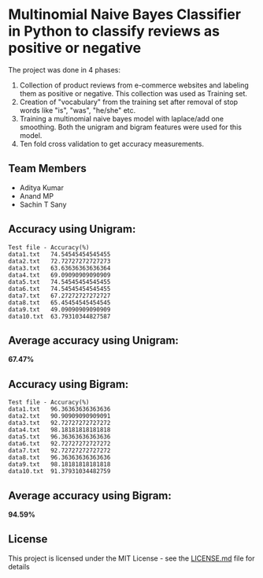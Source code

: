 # Multinomial Naive Bayes Classifier in Python to classify reviews as positive or negative

The project was done in 4 phases:
1. Collection of product reviews from e-commerce websites and labeling them as positive or negative. This collection was used as Training set.
2. Creation of "vocabulary" from the training set after removal of stop words like "is", "was", "he/she" etc.
3. Training a multinomial naive bayes model with laplace/add one smoothing. Both the unigram and bigram features were used for this model.
4. Ten fold cross validation to get accuracy measurements.

## Team Members
* Aditya Kumar
* Anand MP
* Sachin T Sany

## Accuracy using Unigram:
```
Test file - Accuracy(%)
data1.txt   74.54545454545455
data2.txt   72.72727272727273
data3.txt   63.63636363636364
data4.txt   69.09090909090909
data5.txt   74.54545454545455
data6.txt   74.54545454545455
data7.txt   67.27272727272727
data8.txt   65.45454545454545
data9.txt   49.09090909090909
data10.txt  63.79310344827587
```
## Average accuracy using Unigram:
**67.47%**

## Accuracy using Bigram:
```
Test file - Accuracy(%)
data1.txt   96.36363636363636
data2.txt   90.90909090909091
data3.txt   92.72727272727272
data4.txt   98.18181818181818
data5.txt   96.36363636363636
data6.txt   92.72727272727272
data7.txt   92.72727272727272
data8.txt   96.36363636363636
data9.txt   98.18181818181818
data10.txt  91.37931034482759
```

## Average accuracy using Bigram:
**94.59%**

## License

This project is licensed under the MIT License - see the [LICENSE.md](LICENSE.md) file for details
